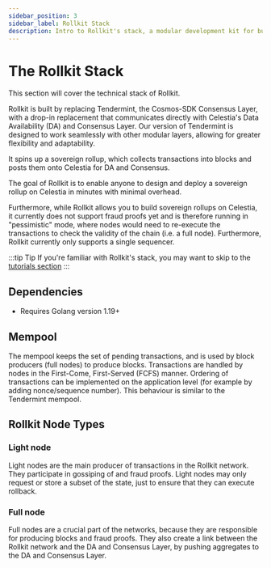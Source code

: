 ```yaml
---
sidebar_position: 3
sidebar_label: Rollkit Stack
description: Intro to Rollkit's stack, a modular development kit for building rollup chains.
---
```


# The Rollkit Stack

This section will cover the technical stack of Rollkit.

Rollkit is built by replacing Tendermint, the Cosmos-SDK Consensus Layer,
with a drop-in replacement that communicates directly with Celestia's Data
Availability (DA) and Consensus Layer. Our version of Tendermint is designed
to work seamlessly with other modular layers, allowing for greater flexibility
and adaptability.

It spins up a sovereign rollup, which collects transactions into blocks and
posts them onto Celestia for DA and Consensus.

The goal of Rollkit is to enable anyone to design and deploy a sovereign
rollup on Celestia in minutes with minimal overhead.

Furthermore, while Rollkit allows you to build sovereign rollups on Celestia,
it currently does not support fraud proofs yet and is therefore running in
"pessimistic" mode, where nodes would need to re-execute the transactions
to check the validity of the chain (i.e. a full node). Furthermore, Rollkit
currently only supports a single sequencer.

:::tip Tip
If you're familiar with Rollkit's stack, you may want to skip to the [tutorials section](../category/tutorials)
:::

## Dependencies

* Requires Golang version 1.19+

## Mempool

The mempool keeps the set of pending transactions, and is used by block
producers (full nodes) to produce blocks. Transactions are handled by
nodes in the First-Come, First-Served (FCFS) manner. Ordering of transactions
can be implemented on the application level (for example by adding
nonce/sequence number). This behaviour is similar to the Tendermint mempool.

<!-- ## Leader Selection - Interface and API

[...] -->

<!-- ## Network Topology

[Issue 631](https://github.com/celestiaorg/rollmint/issues/631) -->

## Rollkit Node Types

### Light node

Light nodes are the main producer of transactions in the Rollkit network.
They participate in gossiping of and fraud proofs. Light nodes may only
request or store a subset of the state, just to ensure that they can execute
rollback.

### Full node

Full nodes are a crucial part of the networks, because they are responsible
for producing blocks and fraud proofs. They also create a link between the
Rollkit network and the DA and Consensus Layer, by pushing aggregates to
the DA and Consensus Layer.

<!-- ### Sequencer

soonᵀᴹ -->

<!-- ### Super light node

soonᵀᴹ

### Wallet with Super light node

soonᵀᴹ -->
